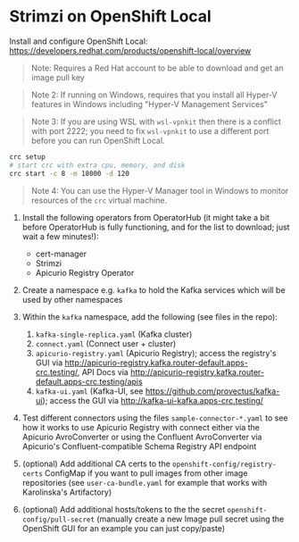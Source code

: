 # Strimzi on OpenShift Local

Install and configure OpenShift Local: <https://developers.redhat.com/products/openshift-local/overview>

> Note: Requires a Red Hat account to be able to download and get an image pull key

> Note 2: If running on Windows, requires that you install all Hyper-V features in Windows including "Hyper-V Management Services"

> Note 3: If you are using WSL with `wsl-vpnkit` then there is a conflict with port 2222; you need to fix `wsl-vpnkit` to use a different port before you can run OpenShift Local.

```sh
crc setup
# start crc with extra cpu, memory, and disk
crc start -c 8 -m 18000 -d 120
```

> Note 4: You can use the Hyper-V Manager tool in Windows to monitor resources of the `crc` virtual machine.

1. Install the following operators from OperatorHub (it might take a bit before OperatorHub is fully functioning, and for the list to download; just wait a few minutes!):
    - cert-manager
    - Strimzi
    - Apicurio Registry Operator

2. Create a namespace e.g. `kafka` to hold the Kafka services which will be used by other namespaces

3. Within the `kafka` namespace, add the following (see files in the repo):
    1. `kafka-single-replica.yaml` (Kafka cluster)
    2. `connect.yaml` (Connect user + cluster)
    3. `apicurio-registry.yaml` (Apicurio Registry); access the registry's GUI via <http://apicurio-registry.kafka.router-default.apps-crc.testing/>, API Docs via <http://apicurio-registry.kafka.router-default.apps-crc.testing/apis>
    4. `kafka-ui.yaml` (Kafka-UI, see <https://github.com/provectus/kafka-ui>); access the GUI via <http://kafka-ui-kafka.apps-crc.testing/>

4. Test different connectors using the files `sample-connector-*.yaml` to see how it works to use Apicurio Registry with connect either via the Apicurio AvroConverter or using the Confluent AvroConverter via Apicurio's Confluent-compatible Schema Registry API endpoint

5. (optional) Add additional CA certs to the `openshift-config/registry-certs` ConfigMap if you want to pull images from other image repositories (see `user-ca-bundle.yaml` for example that works with Karolinska's Artifactory)

6. (optional) Add additional hosts/tokens to the the secret `openshift-config/pull-secret` (manually create a new Image pull secret using the OpenShift GUI for an example you can just copy/paste)
